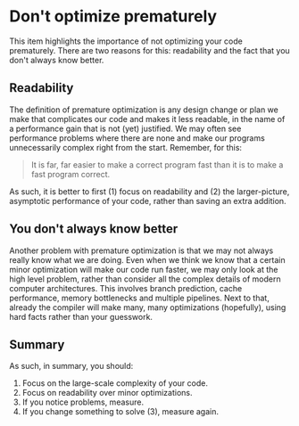 # Don't optimize prematurely

This item highlights the importance of not optimizing your code prematurely. There are two reasons for this: readability and the fact that you don't always know better.

## Readability

The definition of premature optimization is any design change or plan we make that complicates our code and makes it less readable, in the name of a performance gain that is not (yet) justified. We may often see performance problems where there are none and make our programs unnecessarily complex right from the start. Remember, for this:

> It is far, far easier to make a correct program fast than it is to make a fast program correct.

As such, it is better to first (1) focus on readability and (2) the larger-picture, asymptotic performance of your code, rather than saving an extra addition.

## You don't always know better

Another problem with premature optimization is that we may not always really know what we are doing. Even when we think we know that a certain minor optimization will make our code run faster, we may only look at the high level problem, rather than consider all the complex details of modern computer architectures. This involves branch prediction, cache performance, memory bottlenecks and multiple pipelines. Next to that, already the compiler will make many, many optimizations (hopefully), using hard facts rather than your guesswork.

## Summary

As such, in summary, you should:

1. Focus on the large-scale complexity of your code.
2. Focus on readability over minor optimizations.
3. If you notice problems, measure.
4. If you change something to solve (3), measure again.
